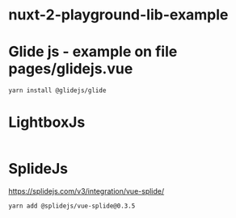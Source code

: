 # nuxt-2-playground-lib-example


# Glide js - example on file pages/glidejs.vue
```
yarn install @glidejs/glide
```

# LightboxJs
```

```


# SplideJs
https://splidejs.com/v3/integration/vue-splide/
```
yarn add @splidejs/vue-splide@0.3.5

```
